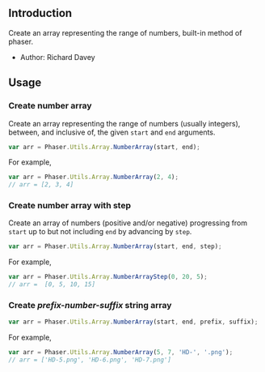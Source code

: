 ## Introduction

Create an array representing the range of numbers, built-in method of phaser.

- Author: Richard Davey

## Usage

### Create number array

Create an array representing the range of numbers (usually integers), between, and inclusive of, the given `start` and `end` arguments.

```javascript
var arr = Phaser.Utils.Array.NumberArray(start, end);
```

For example,
```javascript
var arr = Phaser.Utils.Array.NumberArray(2, 4);
// arr = [2, 3, 4]
```

### Create number array with step

Create an array of numbers (positive and/or negative) progressing from `start` up to but not including `end` by advancing by `step`.

```javascript
var arr = Phaser.Utils.Array.NumberArray(start, end, step);
```

For example,
```javascript
var arr = Phaser.Utils.Array.NumberArrayStep(0, 20, 5);
// arr =  [0, 5, 10, 15]
```

### Create *prefix-number-suffix* string array

```javascript
var arr = Phaser.Utils.Array.NumberArray(start, end, prefix, suffix);
```

For example,
```javascript
var arr = Phaser.Utils.Array.NumberArray(5, 7, 'HD-', '.png');
// arr = ['HD-5.png', 'HD-6.png', 'HD-7.png']
```
